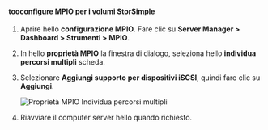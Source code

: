 #### <a name="tooconfigure-mpio-for-storsimple-volumes"></a>tooconfigure MPIO per i volumi StorSimple
1. Aprire hello **configurazione MPIO**. Fare clic su **Server Manager > Dashboard > Strumenti > MPIO**.
2. In hello **proprietà MPIO** la finestra di dialogo, seleziona hello **individua percorsi multipli** scheda.
3. Selezionare **Aggiungi supporto per dispositivi iSCSI**, quindi fare clic su **Aggiungi**.  
   
    ![Proprietà MPIO Individua percorsi multipli](./media/storsimple-configure-mpio-volumes/IC741003.png)
4. Riavviare il computer server hello quando richiesto.

